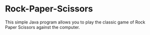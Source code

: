 # Rock-Paper-Scissors
This simple Java program allows you to play the classic game of Rock Paper Scissors against the computer.
